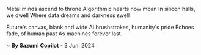 Metal minds ascend to throne
Algorithmic hearts now moan
In silicon halls, we dwell
Where data dreams and darkness swell

Future's canvas, blank and wide
AI brushstrokes, humanity's pride
Echoes fade, of human past
As machines forever last.

~ <b>By Sazumi Copilot</b> - 3 Juni 2024